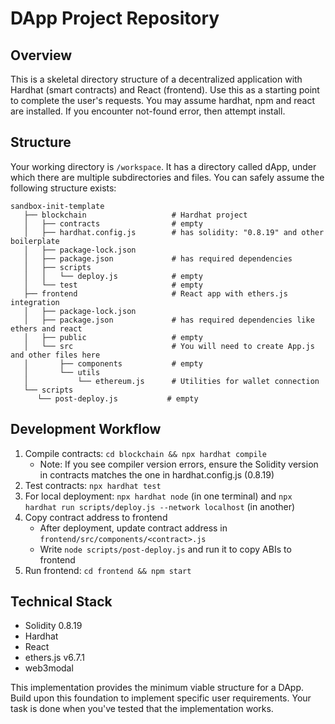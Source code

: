 # DApp Project Repository

## Overview
This is a skeletal directory structure of a decentralized application with Hardhat (smart contracts) and React (frontend). Use this as a starting point to complete the user's requests.
You may assume hardhat, npm and react are installed. If you encounter not-found error, then attempt install.

## Structure
Your working directory is `/workspace`. It has a directory called dApp, under which there are multiple subdirectories and files. You can safely assume the following structure exists:
```
sandbox-init-template
   ├── blockchain                   # Hardhat project
   │   ├── contracts                # empty
   │   ├── hardhat.config.js        # has solidity: "0.8.19" and other boilerplate
   │   ├── package-lock.json
   │   ├── package.json             # has required dependencies
   │   ├── scripts
   │   │   └── deploy.js            # empty
   │   └── test                     # empty
   ├── frontend                     # React app with ethers.js integration
   │   ├── package-lock.json
   │   ├── package.json             # has required dependencies like ethers and react
   │   ├── public                   # empty
   │   └── src                      # You will need to create App.js and other files here
   │       ├── components           # empty
   │       └── utils
   │           └── ethereum.js      # Utilities for wallet connection
   └── scripts
      └── post-deploy.js           # empty
```

## Development Workflow
1. Compile contracts: `cd blockchain && npx hardhat compile`
   - Note: If you see compiler version errors, ensure the Solidity version in contracts matches the one in hardhat.config.js (0.8.19)
2. Test contracts: `npx hardhat test`
3. For local deployment: `npx hardhat node` (in one terminal) and `npx hardhat run scripts/deploy.js --network localhost` (in another)
4. Copy contract address to frontend
   - After deployment, update contract address in `frontend/src/components/<contract>.js`
   - Write `node scripts/post-deploy.js` and run it to copy ABIs to frontend
5. Run frontend: `cd frontend && npm start`

## Technical Stack
- Solidity 0.8.19
- Hardhat
- React
- ethers.js v6.7.1
- web3modal

This implementation provides the minimum viable structure for a DApp. Build upon this foundation to implement specific user requirements. Your task is done when you've tested that the implementation works.